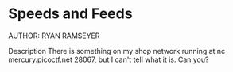 # Speeds and Feeds

AUTHOR: RYAN RAMSEYER

Description
There is something on my shop network running at nc mercury.picoctf.net 28067, but I can't tell what it is. Can you?